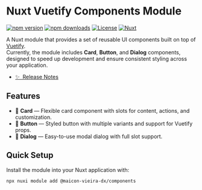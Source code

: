 # Nuxt Vuetify Components Module

[![npm version][npm-version-src]][npm-version-href]
[![npm downloads][npm-downloads-src]][npm-downloads-href]
[![License][license-src]][license-href]
[![Nuxt][nuxt-src]][nuxt-href]

A Nuxt module that provides a set of reusable UI components built on top of [Vuetify](https://vuetifyjs.com/).  
Currently, the module includes **Card**, **Button**, and **Dialog** components, designed to speed up development and ensure consistent styling across your application.

- [✨ &nbsp;Release Notes](/CHANGELOG.md)
<!-- - [📖 &nbsp;Documentation](https://example.com) -->

## Features

- 🎴 **Card** — Flexible card component with slots for content, actions, and customization.
- 🔘 **Button** — Styled button with multiple variants and support for Vuetify props.
- 💬 **Dialog** — Easy-to-use modal dialog with full slot support.

## Quick Setup

Install the module into your Nuxt application with:

```bash
npx nuxi module add @maicon-vieira-dx/components
```

<!-- Badges -->
[npm-version-src]: https://img.shields.io/npm/v/my-module/latest.svg?style=flat&colorA=020420&colorB=00DC82
[npm-version-href]: https://npmjs.com/package/my-module

[npm-downloads-src]: https://img.shields.io/npm/dm/my-module.svg?style=flat&colorA=020420&colorB=00DC82
[npm-downloads-href]: https://npm.chart.dev/my-module

[license-src]: https://img.shields.io/npm/l/my-module.svg?style=flat&colorA=020420&colorB=00DC82
[license-href]: https://npmjs.com/package/my-module

[nuxt-src]: https://img.shields.io/badge/Nuxt-020420?logo=nuxt.js
[nuxt-href]: https://nuxt.com